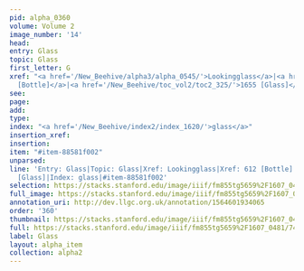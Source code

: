 ```yaml
---
pid: alpha_0360
volume: Volume 2
image_number: '14'
head: 
entry: Glass
topic: Glass
first_letter: G
xref: "<a href='/New_Beehive/alpha3/alpha_0545/'>Lookingglass</a>|<a href='/New_Beehive/toc_vol2/toc2_139/'>612
  [Bottle]</a>|<a href='/New_Beehive/toc_vol2/toc2_325/'>1655 [Glass]</a>"
see: 
page: 
add: 
type: 
index: "<a href='/New_Beehive/index2/index_1620/'>glass</a>"
insertion_xref: 
insertion: 
item: "#item-88581f002"
unparsed: 
line: 'Entry: Glass|Topic: Glass|Xref: Lookingglass|Xref: 612 [Bottle]|Xref: 1655
  [Glass]|Index: glass|#item-88581f002'
selection: https://stacks.stanford.edu/image/iiif/fm855tg5659%2F1607_0481/743,2374,2996,458/full/0/default.jpg
full_image: https://stacks.stanford.edu/image/iiif/fm855tg5659%2F1607_0481/full/full/0/default.jpg
annotation_uri: http://dev.llgc.org.uk/annotation/1564601934065
order: '360'
thumbnail: https://stacks.stanford.edu/image/iiif/fm855tg5659%2F1607_0481/743,2374,600,180/250,/0/default.jpg
full: https://stacks.stanford.edu/image/iiif/fm855tg5659%2F1607_0481/743,2374,2996,458/full/0/default.jpg
label: Glass
layout: alpha_item
collection: alpha2
---
```

